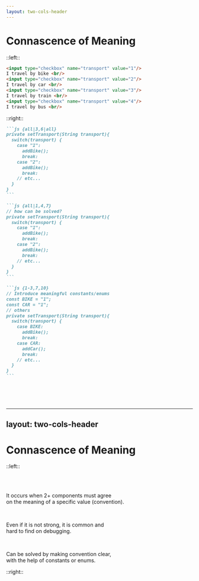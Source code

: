 ```yaml
---
layout: two-cols-header
---
```


<h1>
  Connascence
  <span v-click="3">
    of
    <span v-mark.highlight.yellow=3>Meaning</span> 
  </span>
</h1>

::left::

```html {all|1,3,5,7}
<input type="checkbox" name="transport" value="1"/>
I travel by bike <br/>
<input type="checkbox" name="transport" value="2"/>
I travel by car <br/>
<input type="checkbox" name="transport" value="3"/>
I travel by train <br/>
<input type="checkbox" name="transport" value="4"/>
I travel by bus <br/>
```


::right::

````md magic-move {lines: true}
```js {all|3,6|all}
private setTransport(String transport){
  switch(transport) {
    case "1":
      addBike(); 
      break:
    case "2":
      addBike(); 
      break:
    // etc...
  }
}
```

```js {all|1,4,7}
// how can be solved?
private setTransport(String transport){
  switch(transport) {
    case "1":
      addBike(); 
      break:
    case "2":
      addBike(); 
      break:
    // etc...
  }
}
```

```js {1-3,7,10}
// Introduce meaningful constants/enums
const BIKE = "1";
const CAR = "1";
// others
private setTransport(String transport){
  switch(transport) {
    case BIKE:
      addBike(); 
      break:
    case CAR:
      addCar(); 
      break:
    // etc...
  }
}
```
````

<br>
<br>
<br>


---
layout: two-cols-header
---

# Connascence of Meaning

::left::


<br>
<br>
<p v-click>
    It occurs when 2+ components must
    <span v-mark.mark.yellow=1>agree</span> 
    <br>
    on the
    <span v-mark.mark.yellow=1>meaning</span>
    of a specific
    <span v-mark.mark.yellow=1>value</span>
    (convention).
</p>
<br>
<p v-click>
    Even if it is
    <span v-mark.yellow=2>not strong</span>,
    it is 
    <span v-mark.yellow=2>common</span>
    and
    <br>
    <span v-mark.yellow=2>hard to find on debugging</span>.
</p>
<br>
<p v-click>
  Can be solved
  by making 
  <span v-mark.mark.green=3>convention clear</span>,
  <br>
  with the help of
  <span v-mark.mark.green=3>constants</span>
  or
  <span v-mark.mark.green=3>enums</span>.
</p>

::right::

<Scale :l1=true :l2=true :l3=true :l5=true :l8=true />

